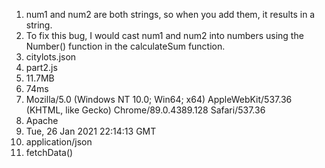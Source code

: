 1. num1 and num2 are both strings, so when you add them, it results in a string.
2. To fix this bug, I would cast num1 and num2 into numbers using the Number() function in the calculateSum function.
3. citylots.json
4. part2.js
5. 11.7MB
6. 74ms
7. Mozilla/5.0 (Windows NT 10.0; Win64; x64) AppleWebKit/537.36 (KHTML, like Gecko) Chrome/89.0.4389.128 Safari/537.36
8. Apache
9. Tue, 26 Jan 2021 22:14:13 GMT
10. application/json
11. fetchData()
